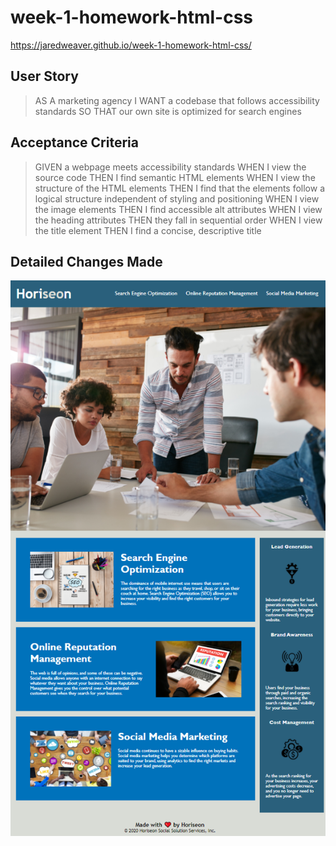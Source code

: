 # week-1-homework-html-css

https://jaredweaver.github.io/week-1-homework-html-css/

## User Story

> AS A marketing agency
I WANT a codebase that follows accessibility standards
SO THAT our own site is optimized for search engines


## Acceptance Criteria

> GIVEN a webpage meets accessibility standards
WHEN I view the source code
THEN I find semantic HTML elements
WHEN I view the structure of the HTML elements
THEN I find that the elements follow a logical structure independent of styling and positioning
WHEN I view the image elements
THEN I find accessible alt attributes
WHEN I view the heading attributes
THEN they fall in sequential order
WHEN I view the title element
THEN I find a concise, descriptive title


## Detailed Changes Made













![alt text](assets/images/Screenshot-Horiseon-Fixed.png)